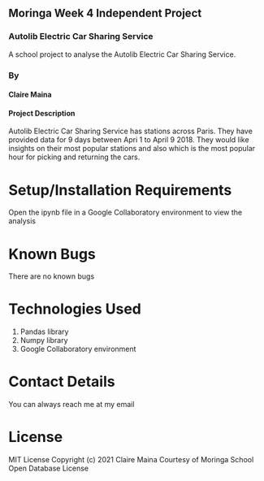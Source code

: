 ## Moringa Week 4 Independent Project
### Autolib Electric Car Sharing Service

A school project to analyse the Autolib Electric Car Sharing Service.

### By
#### Claire Maina

#### Project Description
Autolib Electric Car Sharing Service has stations across Paris. They have provided data for 9 days between Apri 1 to April 9 2018. They would like insights on their most popular stations and also which is the most popular hour for picking and returning the cars.

# Setup/Installation Requirements
Open the ipynb file in a Google Collaboratory environment to view the analysis


# Known Bugs
There are no known bugs

# Technologies Used
1. Pandas library
2. Numpy library
3. Google Collaboratory environment

# Contact Details
You can always reach me at my email

# License
MIT License Copyright (c) 2021 Claire Maina Courtesy of Moringa School
Open Database License








